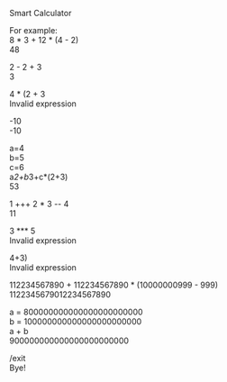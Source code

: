 Smart Calculator

For example:\
8 * 3 + 12 * (4 - 2)\
48

2 - 2 + 3 \
3

4 * (2 + 3 \
Invalid expression

-10 \
-10

a=4 \
b=5 \
c=6 \
a*2+b*3+c*(2+3) \
53

1 +++ 2 * 3 -- 4 \
11

3 *** 5 \
Invalid expression

4+3) \
Invalid expression

112234567890 + 112234567890 * (10000000999 - 999) \
1122345679012234567890

a = 800000000000000000000000 \
b = 100000000000000000000000 \
a + b \
900000000000000000000000

/exit \
Bye!
